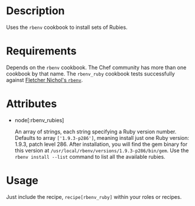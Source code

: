 Description
===========

Uses the `rbenv` cookbook to install sets of Rubies.

Requirements
============

Depends on the `rbenv` cookbook. The Chef community has more than one cookbook
by that name. The `rbenv_ruby` cookbook tests successfully against [Fletcher
Nichol's `rbenv`](https://github.com/fnichol/chef-rbenv).

Attributes
==========

* node[:rbenv_rubies]

  An array of strings, each string specifying a Ruby version number. Defaults
  to array `['1.9.3-p286']`, meaning install just one Ruby version: 1.9.3,
  patch level 286. After installation, you will find the gem binary for this
  version at `/usr/local/rbenv/versions/1.9.3-p286/bin/gem`. Use the `rbenv
  install --list` command to list all the available rubies.

Usage
=====

Just include the recipe, `recipe[rbenv_ruby]` within your roles or recipes.

